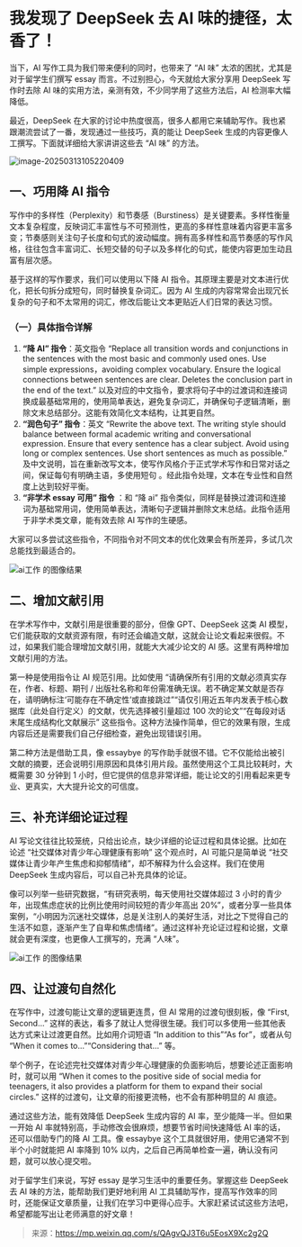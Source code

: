 # 我发现了 DeepSeek 去 AI 味的捷径，太香了！

当下，AI 写作工具为我们带来便利的同时，也带来了 “AI 味” 太浓的困扰，尤其是对于留学生们撰写 essay 而言。不过别担心，今天就给大家分享用 DeepSeek 写作时去除 AI 味的实用方法，亲测有效，不少同学用了这些方法后，AI 检测率大幅降低。

最近，DeepSeek 在大家的讨论中热度很高，很多人都用它来辅助写作。我也紧跟潮流尝试了一番，发现通过一些技巧，真的能让 DeepSeek 生成的内容更像人工撰写。下面就详细给大家讲讲这些去 “AI 味” 的方法。

![image-20250313105220409](https://pic.yupi.icu/yuyi/image-20250313105220409.png)

## 一、巧用降 AI 指令

写作中的多样性（Perplexity）和节奏感（Burstiness）是关键要素。多样性衡量文本复杂程度，反映词汇丰富性与不可预测性，更高的多样性意味着内容更丰富多变；节奏感则关注句子长度和句式的波动幅度。拥有高多样性和高节奏感的写作风格，往往包含丰富词汇、长短交替的句子以及多样化的句式，能使内容更加生动且富有层次感。

基于这样的写作要求，我们可以使用以下降 AI 指令。其原理主要是对文本进行优化，把长句拆分成短句，同时替换复杂词汇。因为 AI 生成的内容常常会出现冗长复杂的句子和不太常用的词汇，修改后能让文本更贴近人们日常的表达习惯。

### （一）具体指令详解

1. **“降 AI” 指令**：英文指令 “Replace all transition words and conjunctions in the sentences with the most basic and commonly used ones. Use simple expressions，avoiding complex vocabulary. Ensure the logical connections between sentences are clear. Deletes the conclusion part in the end of the text.” 以及对应的中文指令，要求将句子中的过渡词和连接词换成最基础常用的，使用简单表达，避免复杂词汇，并确保句子逻辑清晰，删除文末总结部分。这能有效简化文本结构，让其更自然。
2. **“润色句子” 指令**：英文 “Rewrite the above text. The writing style should balance between formal academic writing and conversational expression. Ensure that every sentence has a clear subject. Avoid using long or complex sentences. Use short sentences as much as possible.” 及中文说明，旨在重新改写文本，使写作风格介于正式学术写作和日常对话之间，保证每句有明确主语，多使用短句 。经此指令处理，文本在专业性和自然度上达到较好平衡。
3. **“非学术 essay 可用” 指令** ：和 “降 ai” 指令类似，同样是替换过渡词和连接词为基础常用词，使用简单表达，清晰句子逻辑并删除文末总结。此指令适用于非学术类文章，能有效去除 AI 写作的生硬感。

大家可以多尝试这些指令，不同指令对不同文本的优化效果会有所差异，多试几次总能找到最适合的。

![ai工作 的图像结果](https://pic.yupi.icu/yuyi/640-20250313105055011.jpeg)

## **二、增加文献引用**

在学术写作中，文献引用是很重要的部分，但像 GPT、DeepSeek 这类 AI 模型，它们能获取的文献资源有限，有时还会编造文献，这就会让论文看起来很假。不过，如果我们能合理增加文献引用，就能大大减少论文的 AI 感。这里有两种增加文献引用的方法。

第一种是使用指令让 AI 规范引用。比如使用 “请确保所有引用的文献必须真实存在，作者、标题、期刊 / 出版社名称和年份需准确无误。若不确定某文献是否存在，请明确标注‘可能存在不确定性’或直接跳过”“请仅引用近五年内发表于核心数据库（此处自行定义）的文献，优先选择被引量超过 100 次的论文”“在每段对话末尾生成结构化文献展示” 这些指令。这种方法操作简单，但它的效果有限，生成内容后还是需要我们自己仔细检查，避免出现错误引用。

第二种方法是借助工具，像 essaybye 的写作助手就很不错。它不仅能给出被引文献的摘要，还会说明引用原因和具体引用片段。虽然使用这个工具比较耗时，大概需要 30 分钟到 1 小时，但它提供的信息非常详细，能让论文的引用看起来更专业、更真实，大大提升论文的可信度。

## **三、补充详细论证过程**

AI 写论文往往比较笼统，只给出论点，缺少详细的论证过程和具体论据。比如在论述 “社交媒体对青少年心理健康有影响” 这个观点时，AI 可能只是简单说 “社交媒体让青少年产生焦虑和抑郁情绪”，却不解释为什么会这样。我们在使用 DeepSeek 生成内容后，可以自己补充具体的论证。

像可以列举一些研究数据，“有研究表明，每天使用社交媒体超过 3 小时的青少年，出现焦虑症状的比例比使用时间较短的青少年高出 20%”，或者分享一些具体案例，“小明因为沉迷社交媒体，总是关注别人的美好生活，对比之下觉得自己的生活不如意，逐渐产生了自卑和焦虑情绪”。通过这样补充论证过程和论据，文章就会更有深度，也更像人工撰写的，充满 “人味”。

![ai工作 的图像结果](https://pic.yupi.icu/yuyi/640-20250313105055027.jpeg)

## **四、让过渡句自然化**

在写作中，过渡句能让文章的逻辑更连贯，但 AI 常用的过渡句很刻板，像 “First, Second...” 这样的表达，看多了就让人觉得很生硬。我们可以多使用一些其他表达方式来让过渡更自然。比如用介词短语 “In addition to this”“As for”，或者从句 “When it comes to...”“Considering that...” 等。

举个例子，在论述完社交媒体对青少年心理健康的负面影响后，想要论述正面影响时，就可以用 “When it comes to the positive side of social media for teenagers, it also provides a platform for them to expand their social circles.” 这样的过渡句，让文章的衔接更流畅，也不会有那种明显的 AI 痕迹。

通过这些方法，能有效降低 DeepSeek 生成内容的 AI 率，至少能降一半。但如果一开始 AI 率就特别高，手动修改会很麻烦，想要节省时间快速降低 AI 率的话，还可以借助专门的降 AI 工具。像 essaybye 这个工具就很好用，使用它通常不到半个小时就能把 AI 率降到 10% 以内，之后自己再简单检查一遍，确认没有问题，就可以放心提交啦。

对于留学生们来说，写好 essay 是学习生活中的重要任务。掌握这些 DeepSeek 去 AI 味的方法，能帮助我们更好地利用 AI 工具辅助写作，提高写作效率的同时，还能保证文章质量，让我们在学习中更得心应手。大家赶紧试试这些方法吧，希望都能写出让老师满意的好文章！

> 来源：https://mp.weixin.qq.com/s/QAgvQJ3T6u5EosX9Xc2g2Q
